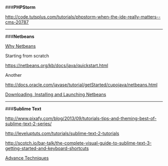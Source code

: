 ###**PHPStorm**

http://code.tutsplus.com/tutorials/phpstorm-when-the-ide-really-matters--cms-20787

----


###**Netbeans**

[Why Netbeans][1]

Starting from scratch

https://netbeans.org/kb/docs/java/quickstart.html

Another

http://docs.oracle.com/javase/tutorial/getStarted/cupojava/netbeans.html


[Downloading, Installing and Launching Netbeans][2]

----

###**Sublime Text**

http://www.pixafy.com/blog/2013/09/tutorials-tips-and-theming-best-of-sublime-text-2-series/

http://leveluptuts.com/tutorials/sublime-text-2-tutorials

http://scotch.io/bar-talk/the-complete-visual-guide-to-sublime-text-3-getting-started-and-keyboard-shortcuts

[Advance Techniques][3]



[1]:https://netbeans.org/switch/why.html
[2]:http://docs.oracle.com/javase/tutorial/information/examples.html
[3]:http://www.pixafy.com/blog/2013/08/sublime-text-2-advanced-techniques-part-3-faster-workflow-through-plugins/
